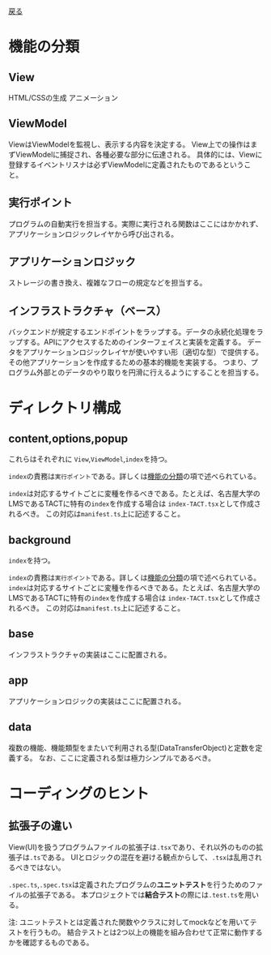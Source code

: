 [戻る](../README.md)

# 機能の分類

## View
HTML/CSSの生成
アニメーション

## ViewModel
ViewはViewModelを監視し、表示する内容を決定する。
View上での操作はまずViewModelに捕捉され、各種必要な部分に伝達される。
具体的には、Viewに登録するイベントリスナは必ずViewModelに定義されたものであるということ。

## 実行ポイント
プログラムの自動実行を担当する。実際に実行される関数はここにはかかれず、アプリケーションロジックレイヤから呼び出される。

## アプリケーションロジック
ストレージの書き換え、複雑なフローの規定などを担当する。

## インフラストラクチャ（ベース）
バックエンドが規定するエンドポイントをラップする。データの永続化処理をラップする。APIにアクセスするためのインターフェイスと実装を定義する。
データをアプリケーションロジックレイヤが使いやすい形（適切な型）で提供する。
その他アプリケーションを作成するための基本的機能を実装する。
つまり、プログラム外部とのデータのやり取りを円滑に行えるようにすることを担当する。

# ディレクトリ構成

## content,options,popup
これらはそれぞれに
`View`,`ViewModel`,`index`を持つ。

`index`の責務は`実行ポイント`である。詳しくは[機能の分類](#機能の分類)の項で述べられている。

`index`は対応するサイトごとに変種を作るべきである。たとえば、名古屋大学のLMSであるTACTに特有の`index`を作成する場合は
`index-TACT.tsx`として作成されるべき。
この対応は`manifest.ts`上に記述すること。

## background
`index`を持つ。

`index`の責務は`実行ポイント`である。詳しくは[機能の分類](#機能の分類)の項で述べられている。
`index`は対応するサイトごとに変種を作るべきである。たとえば、名古屋大学のLMSであるTACTに特有の`index`を作成する場合は
`index-TACT.tsx`として作成されるべき。
この対応は`manifest.ts`上に記述すること。

## base
インフラストラクチャの実装はここに配置される。

## app
アプリケーションロジックの実装はここに配置される。

## data
複数の機能、機能類型をまたいで利用される型(DataTransferObject)と定数を定義する。
なお、ここに定義される型は極力シンプルであるべき。

# コーディングのヒント

## 拡張子の違い
View(UI)を扱うプログラムファイルの拡張子は`.tsx`であり、それ以外のものの拡張子は`.ts`である。
UIとロジックの混在を避ける観点からして、`.tsx`は乱用されるべきではない。

`.spec.ts`,`.spec.tsx`は定義されたプログラムの**ユニットテスト**を行うためのファイルの拡張子である。
本プロジェクトでは**結合テスト**の際には`.test.ts`を用いる。

注: ユニットテストとは定義された関数やクラスに対してmockなどを用いてテストを行うもの。
結合テストとは2つ以上の機能を組み合わせて正常に動作するかを確認するものである。
